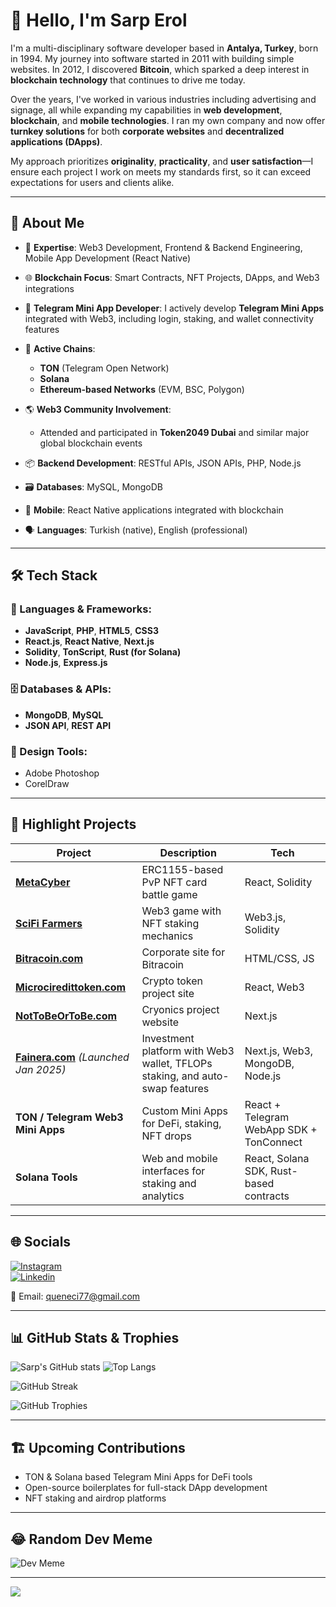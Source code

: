 # 👋 Hello, I'm Sarp Erol

I'm a multi-disciplinary software developer based in **Antalya, Turkey**, born in 1994. My journey into software started in 2011 with building simple websites. In 2012, I discovered **Bitcoin**, which sparked a deep interest in **blockchain technology** that continues to drive me today.

Over the years, I've worked in various industries including advertising and signage, all while expanding my capabilities in **web development**, **blockchain**, and **mobile technologies**. I ran my own company and now offer **turnkey solutions** for both **corporate websites** and **decentralized applications (DApps)**.

My approach prioritizes **originality**, **practicality**, and **user satisfaction**—I ensure each project I work on meets my standards first, so it can exceed expectations for users and clients alike.

---

## 💼 About Me

- 🧠 **Expertise**: Web3 Development, Frontend & Backend Engineering, Mobile App Development (React Native)
- 🌐 **Blockchain Focus**: Smart Contracts, NFT Projects, DApps, and Web3 integrations
- 💬 **Telegram Mini App Developer**: I actively develop **Telegram Mini Apps** integrated with Web3, including login, staking, and wallet connectivity features
- 🧱 **Active Chains**:  
  - **TON** (Telegram Open Network)  
  - **Solana**  
  - **Ethereum-based Networks** (EVM, BSC, Polygon)

- 🌎 **Web3 Community Involvement**:  
  - Attended and participated in **Token2049 Dubai** and similar major global blockchain events

- 📦 **Backend Development**: RESTful APIs, JSON APIs, PHP, Node.js
- 🗃️ **Databases**: MySQL, MongoDB
- 📱 **Mobile**: React Native applications integrated with blockchain
- 🗣️ **Languages**: Turkish (native), English (professional)

---

## 🛠️ Tech Stack

### 🔧 Languages & Frameworks:
- **JavaScript**, **PHP**, **HTML5**, **CSS3**
- **React.js**, **React Native**, **Next.js**
- **Solidity**, **TonScript**, **Rust (for Solana)**  
- **Node.js**, **Express.js**

### 🗄️ Databases & APIs:
- **MongoDB**, **MySQL**
- **JSON API**, **REST API**

### 🎨 Design Tools:
- Adobe Photoshop
- CorelDraw

---

## 🚀 Highlight Projects

| Project | Description | Tech |
|--------|-------------|------|
| [**MetaCyber**](https://github.com/sarp07/NewNFT-CardGame) | ERC1155-based PvP NFT card battle game | React, Solidity |
| [**SciFi Farmers**](https://github.com/sarp07/FarmerGame) | Web3 game with NFT staking mechanics | Web3.js, Solidity |
| [**Bitracoin.com**](https://github.com/BITRATECH/Bitracoin.com) | Corporate site for Bitracoin | HTML/CSS, JS |
| [**Microciredittoken.com**](https://microcredittoken.com) | Crypto token project site | React, Web3 |
| [**NotToBeOrToBe.com**](https://nottobeortobe.com) | Cryonics project website | Next.js |
| [**Fainera.com**](https://fainera.com) *(Launched Jan 2025)* | Investment platform with Web3 wallet, TFLOPs staking, and auto-swap features | Next.js, Web3, MongoDB, Node.js |
| **TON / Telegram Web3 Mini Apps** | Custom Mini Apps for DeFi, staking, NFT drops | React + Telegram WebApp SDK + TonConnect |
| **Solana Tools** | Web and mobile interfaces for staking and analytics | React, Solana SDK, Rust-based contracts |

---

## 🌐 Socials

[![Instagram](https://img.shields.io/badge/Instagram-%23E4405F.svg?logo=Instagram&logoColor=white)](https://instagram.com/erlsarp)  
[![Linkedin](https://img.shields.io/badge/LinkedIn-blue?style=for-the-badge&logo=linkedin&logoColor=white)](https://www.linkedin.com/in/sarp-erol)

📧 Email: [queneci77@gmail.com](mailto:queneci77@gmail.com)

---

## 📊 GitHub Stats & Trophies

![Sarp's GitHub stats](https://github-readme-stats.vercel.app/api?username=sarp07&show_icons=true&theme=radical)
![Top Langs](https://github-readme-stats.vercel.app/api/top-langs/?username=sarp07&layout=compact&theme=tokyonight)

![GitHub Streak](https://github-readme-streak-stats.herokuapp.com/?user=sarp07&theme=dark)

![GitHub Trophies](https://github-profile-trophy.vercel.app/?username=sarp07&theme=gruvbox)

---

## 🏗️ Upcoming Contributions

- TON & Solana based Telegram Mini Apps for DeFi tools
- Open-source boilerplates for full-stack DApp development
- NFT staking and airdrop platforms

---

## 😂 Random Dev Meme

![Dev Meme](https://random-memer.herokuapp.com/)

---

[![](https://visitcount.itsvg.in/api?id=sarp07&icon=0&color=0)](https://visitcount.itsvg.in)

<!-- Proudly created with GPRM (https://gprm.itsvg.in) -->
